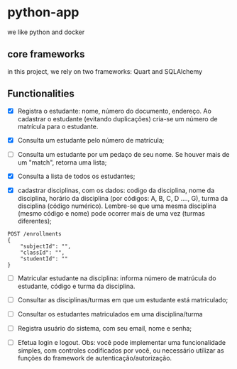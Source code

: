 # python-app
we like python and docker

## core frameworks

in this project, we rely on two frameworks: Quart and SQLAlchemy

## Functionalities

- [x] Registra o estudante: nome, número do documento, endereço. Ao 
cadastrar o estudante (evitando duplicações) cria-se um número de 
matrícula para o estudante. 

- [x] Consulta um estudante pelo número de matrícula;
- [ ] Consulta um estudante por um pedaço de seu nome. Se houver mais
de um "match", retorna uma lista;

- [x] Consulta a lista de todos os estudantes;

- [x] cadastrar disciplinas, com os dados: codigo da disciplina, nome da 
disciplina, horário da disciplina (por códigos: A, B, C, D ...., G), turma 
da disciplina (código numérico). Lembre-se que uma mesma 
disciplina (mesmo código e nome) pode ocorrer mais de uma vez
(turmas diferentes);

```
POST /enrollments
{
    "subjectId": "",
    "classId": "",
    "studentId": ""
}
```

- [ ] Matricular estudante na disciplina: informa número de matrúcula do 
estudante, código e turma da disciplina.

- [ ] Consultar as disciplinas/turmas em que um estudante está 
matriculado;

- [ ] Consultar os estudantes matriculados em uma disciplina/turma

- [ ] Registra usuário do sistema, com seu email, nome e senha;

- [ ] Efetua login e logout. Obs: você pode implementar uma funcionalidade simples, com controles codificados por você, ou necessário utilizar as funções do framework de autenticação/autorização.
